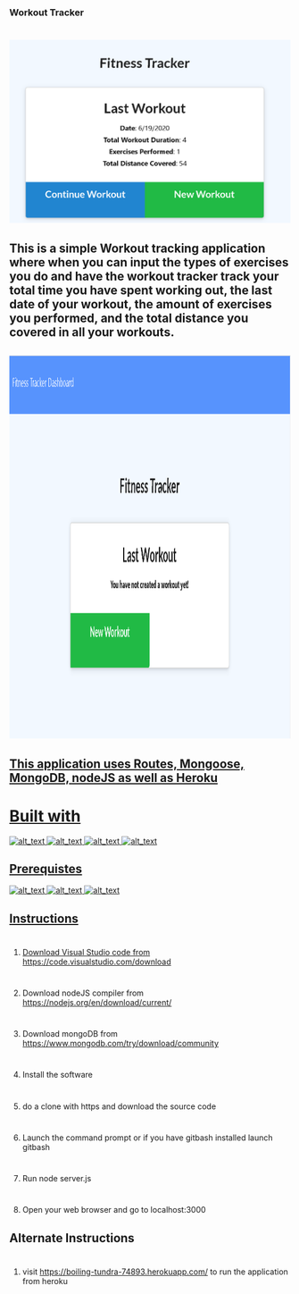 ### Workout Tracker
#
![alt text](readmeimages/continueworkout.PNG)

## This is a simple Workout tracking application where when you can input the types of exercises you do and have the workout tracker track your total time you have spent working out, the last date of your workout, the amount of exercises you performed, and the total distance you covered in all your workouts.
##
<a href="https://boiling-tundra-74893.herokuapp.com/"><img border="0" alt="W3Schools" src="readmeimages/newworkout.PNG" width="969" height="686">

## This application uses Routes, Mongoose, MongoDB, nodeJS as well as Heroku

# Built with
![alt_text](https://img.shields.io/badge/Technologies-Routes-green)
![alt_text](https://img.shields.io/badge/Technologies-Mongoose-green)
![alt_text](https://img.shields.io/badge/Technologies-MongoDB-green)
![alt_text](https://img.shields.io/badge/Technologies-nodeJS-green)

## Prerequistes
![alt_text](https://img.shields.io/badge/Required-VSCode-red)
![alt_text](https://img.shields.io/badge/Required-MongoDB-red)
![alt_text](https://img.shields.io/badge/Required-nodeJS%20Compiler-red)

## Instructions
#
1.  Download Visual Studio code from https://code.visualstudio.com/download 
#
2. Download nodeJS compiler from https://nodejs.org/en/download/current/
#
3. Download mongoDB from https://www.mongodb.com/try/download/community
#
4. Install the software
#
5. do a clone with https and download the source code
#
6. Launch the command prompt or if you have gitbash installed launch gitbash
#
7. Run node server.js
#
8. Open your web browser and go to localhost:3000

## Alternate Instructions
#
1. visit https://boiling-tundra-74893.herokuapp.com/ to run the application from heroku


